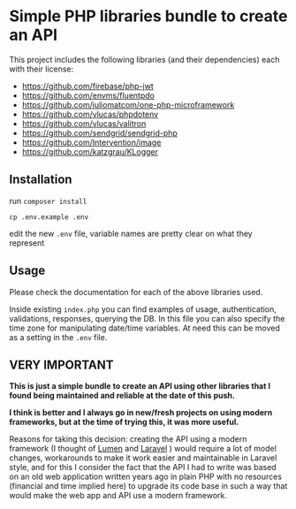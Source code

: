 # Simple PHP libraries bundle to create an API

This project includes the following libraries (and their dependencies) each with their license:
- https://github.com/firebase/php-jwt
- https://github.com/envms/fluentpdo
- https://github.com/juliomatcom/one-php-microframework
- https://github.com/vlucas/phpdotenv
- https://github.com/vlucas/valitron
- https://github.com/sendgrid/sendgrid-php
- https://github.com/Intervention/image
- https://github.com/katzgrau/KLogger

## Installation

run ``composer install``

``cp .env.example .env``

edit the new ``.env`` file, variable names are pretty clear on what they represent

## Usage

Please check the documentation for each of the above libraries used.

Inside existing ``index.php`` you can find examples of usage, authentication, validations, responses, querying the DB.
In this file you can also specify the time zone for manipulating date/time variables.
At need this can be moved as a setting in the ``.env`` file.

## VERY IMPORTANT

**This is just a simple bundle to create an API using other libraries that I found being maintained and reliable at the date of this push.**

**I think is better and I always go in new/fresh projects on using modern frameworks, but at the time of trying this, it was more useful.**

Reasons for taking this decision: creating the API using a modern framework (I thought of [Lumen](https://lumne.laravel.com/docs)  and [Laravel](https://laravel.com/docs) ) would require a lot of model changes, workarounds to make it work easier and maintainable in Laravel style, and for this I consider the fact that the API I had to write was based on an old web application written years ago in plain PHP with no resources (financial and time implied here) to upgrade its code base in such a way that would make the web app and API use a modern framework.
